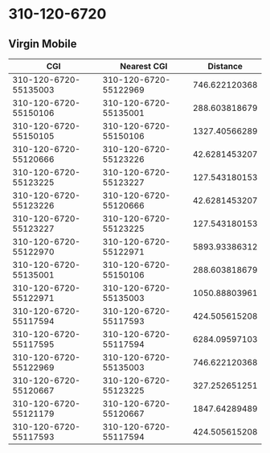 # 310-120-6720
## Virgin Mobile


| CGI | Nearest CGI | Distance |
|-----|-------------|----------|
| 310-120-6720-55135003 | 310-120-6720-55122969 | 746.622120368 |
| 310-120-6720-55150106 | 310-120-6720-55135001 | 288.603818679 |
| 310-120-6720-55150105 | 310-120-6720-55150106 | 1327.40566289 |
| 310-120-6720-55120666 | 310-120-6720-55123226 | 42.6281453207 |
| 310-120-6720-55123225 | 310-120-6720-55123227 | 127.543180153 |
| 310-120-6720-55123226 | 310-120-6720-55120666 | 42.6281453207 |
| 310-120-6720-55123227 | 310-120-6720-55123225 | 127.543180153 |
| 310-120-6720-55122970 | 310-120-6720-55122971 | 5893.93386312 |
| 310-120-6720-55135001 | 310-120-6720-55150106 | 288.603818679 |
| 310-120-6720-55122971 | 310-120-6720-55135003 | 1050.88803961 |
| 310-120-6720-55117594 | 310-120-6720-55117593 | 424.505615208 |
| 310-120-6720-55117595 | 310-120-6720-55117594 | 6284.09597103 |
| 310-120-6720-55122969 | 310-120-6720-55135003 | 746.622120368 |
| 310-120-6720-55120667 | 310-120-6720-55123225 | 327.252651251 |
| 310-120-6720-55121179 | 310-120-6720-55120667 | 1847.64289489 |
| 310-120-6720-55117593 | 310-120-6720-55117594 | 424.505615208 |
